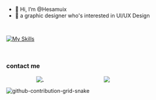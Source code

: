 - 👋 Hi, I’m @Hesamuix
- 🎨 a graphic designer who's interested in UI/UX Design


<br/>

[![My Skills](https://skillicons.dev/icons?i=figma,photoshop,illustrator,blender,xd,html,css)](https://skillicons.dev)

<br/>

### contact me
<p align="left">
<a href="https://www.linkedin.com/in/hesam-saleki-81039b240/" style="margin: 5rem;" target="blank"><img align="center" src="https://skillicons.dev/icons?i=linkedin", href="" target="blank">
 </a><a href="https://instagram.com/hesam_uix" style="margin: 5rem;" target="blank">
 <img align="center" src="https://skillicons.dev/icons?i=instagram" /></a>
</p>

<!---
Hesamuix/Hesamuix is a ✨ special ✨ repository because its `README.md` (this file) appears on your GitHub profile.
You can click the Preview link to take a look at your changes.
--->
 ![github-contribution-grid-snake](https://user-images.githubusercontent.com/90142173/154796318-e529fdc7-2132-4ce7-8417-06b71cf02506.svg)
 
